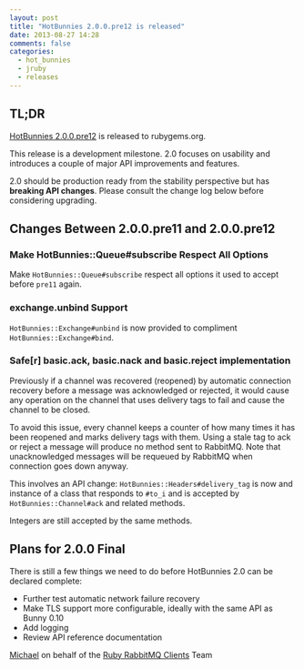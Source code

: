 ```yaml
---
layout: post
title: "HotBunnies 2.0.0.pre12 is released"
date: 2013-08-27 14:28
comments: false
categories:
  - hot_bunnies
  - jruby
  - releases
---
```


## TL;DR

[HotBunnies
2.0.0.pre12](https://rubygems.org/gems/hot_bunnies/versions/2.0.0.pre12)
is released to rubygems.org.

This release is a development milestone. 2.0 focuses on usability and introduces a couple of
major API improvements and features.

2.0 should be production ready from the stability perspective but has **breaking API changes**.
Please consult the change log below before considering upgrading.


## Changes Between 2.0.0.pre11 and 2.0.0.pre12

### Make HotBunnies::Queue#subscribe Respect All Options

Make `HotBunnies::Queue#subscribe` respect all options it used to accept
before `pre11` again.

### exchange.unbind Support

`HotBunnies::Exchange#unbind` is now provided to compliment
`HotBunnies::Exchange#bind`.

### Safe[r] basic.ack, basic.nack and basic.reject implementation

Previously if a channel was recovered (reopened) by automatic connection
recovery before a message was acknowledged or rejected, it would cause
any operation on the channel that uses delivery tags to fail and
cause the channel to be closed.

To avoid this issue, every channel keeps a counter of how many times
it has been reopened and marks delivery tags with them. Using a stale
tag to ack or reject a message will produce no method sent to RabbitMQ.
Note that unacknowledged messages will be requeued by RabbitMQ when connection
goes down anyway.

This involves an API change: `HotBunnies::Headers#delivery_tag` is now
and instance of a class that responds to `#to_i` and is accepted
by `HotBunnies::Channel#ack` and related methods.

Integers are still accepted by the same methods.



## Plans for 2.0.0 Final

There is still a few things we need to do before HotBunnies 2.0 can be declared complete:

 * Further test automatic network failure recovery
 * Make TLS support more configurable, ideally with the same API as Bunny 0.10
 * Add logging
 * Review API reference documentation


[Michael](http://twitter.com/michaelklishin) on behalf of the [Ruby RabbitMQ Clients](http://github.com/ruby-amqp) Team
